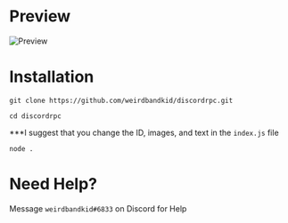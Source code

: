 # Preview
![Preview](https://www.weirdbandkid.tk/img/rpc.PNG)
# Installation
`git clone https://github.com/weirdbandkid/discordrpc.git`

`cd discordrpc`

***I suggest that you change the ID, images, and text in the `index.js` file

`node .`

# Need Help?
Message `weirdbandkid#6833` on Discord for Help
